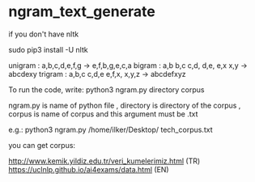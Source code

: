 # ngram_text_generate

if you don't have nltk 

sudo pip3 install -U nltk 

unigram : a,b,c,d,e,f,g -> e,f,b,g,e,c,a
bigram : a,b b,c c,d, d,e, e,x x,y -> abcdexy
trigram : a,b,c c,d,e e,f,x, x,y,z -> abcdefxyz

To run the code, write:
python3 ngram.py directory corpus

ngram.py is name of python file , directory is directory of the corpus , corpus is
name of corpus and this argument must be .txt

e.g.: python3 ngram.py /home/ilker/Desktop/ tech_corpus.txt

you can get corpus:

http://www.kemik.yildiz.edu.tr/veri_kumelerimiz.html (TR)
https://uclnlp.github.io/ai4exams/data.html (EN)
